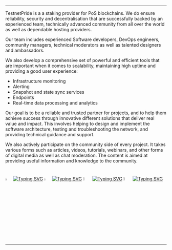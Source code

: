 ___
TestnetPride is a a staking provider for PoS blockchains. We do ensure reliability, security and decentralisation that are successfully backed by an experienced team, technically advanced community from all over the world as well as dependable hosting providers. 

Our team includes experienced Software developers, DevOps engineers, community managers, technical moderators as well as talented designers and ambassadors.

We also develop a comprehensive set of powerful and efficient tools that are important when it comes to scalability, maintaining high uptime and providing a good user experience: 
- Infrastructure monitoring
- Alerting
- Snapshot and state sync services 
- Endpoints 
- Real-time data processing and analytics

Our goal is to be a reliable and trusted partner for projects, and to help them achieve success through innovative different solutions that deliver real value and impact. This involves helping to design and implement the software architecture, testing and troubleshooting the network, and providing technical guidance and support.

We also actively participate on the community side of every project. It takes various forms such as articles, videos, tutorials, webinars, and other forms of digital media as well as chat moderation. The content is aimed at providing useful information and knowledge to the community.
#
[<img src='https://user-images.githubusercontent.com/83868103/227769602-9a61b516-5586-4294-8ef5-aafe52ee5831.svg' alt='twitter'  width='4%'>](https://twitter.com/TestnetPride) [![Typing SVG](https://readme-typing-svg.demolab.com?font=Ubuntu&pause=10000&vCenter=true&repeat=true&width=170&height=35&lines=%E2%8E%9CTwitter)](https://twitter.com/TestnetPride) [<img src='https://user-images.githubusercontent.com/83868103/227769829-5761979b-3e99-442e-b1ea-54b869f77595.svg' alt='Telegram'  width='4%'>](https://t.me/TestnetPride) [![Typing SVG](https://readme-typing-svg.demolab.com?font=Ubuntu&pause=10000&vCenter=true&repeat=true&width=170&height=35&lines=%E2%8E%9CTelegram)](https://t.me/TestnetPride) [<img src='https://user-images.githubusercontent.com/83868103/227770203-e5856433-f156-4e66-b52d-0fe134c45b77.png' alt='Website'  width='5%'>](http://testnet-pride.com/) [![Typing SVG](https://readme-typing-svg.demolab.com?font=Ubuntu&pause=10000&color=F73B00&vCenter=true&repeat=true&width=170&height=35&lines=%E2%8E%9COfficial-web)](http://testnet-pride.com/) [<img src='https://user-images.githubusercontent.com/83868103/227773008-2446770f-c328-4b99-b50f-f2d2998ce917.png' alt='Mail'  width='5%'>](mailto:official@testnet-pride.com) [![Typing SVG](https://readme-typing-svg.demolab.com?font=Ubuntu&pause=10000&vCenter=true&repeat=true&width=280&height=35&lines=%E2%8E%9Cofficial@testnet-pride.com)](mailto:official@testnet-pride.com)
___
